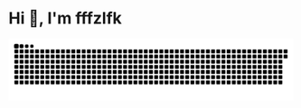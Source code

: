 # Hi 👋, I'm fffzlfk

![snake gif](https://github.com/fffzlfk/fffzlfk/blob/output/github-contribution-grid-snake.svg)
